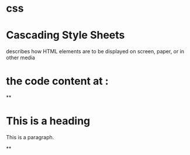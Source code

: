# css
#  Cascading Style Sheets

  describes how HTML elements are to be displayed on screen, paper, or in other media 
# the code content at :

** <!DOCTYPE html>
<html>
<head>
<link rel="stylesheet" type="text/css" href="mystyle.css">
</head>
<body>

<h1>This is a heading</h1>
<p>This is a paragraph.</p>

</body>
</html> **

